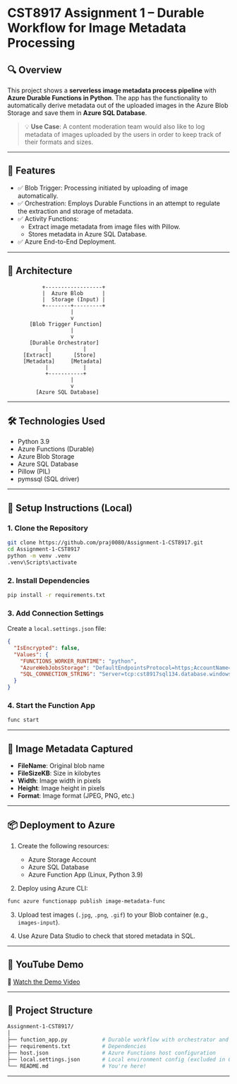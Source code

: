 # CST8917 Assignment 1 – Durable Workflow for Image Metadata Processing

## 🔍 Overview

This project shows a **serverless image metadata process pipeline** with **Azure Durable Functions in Python**. The app has the functionality to automatically derive metadata out of the uploaded images in the Azure Blob Storage and save them in **Azure SQL Database**.

> 💡 **Use Case**: A content moderation team would also like to log metadata of images uploaded by the users in order to keep track of their formats and sizes.

---

## 🧠 Features

- ✅ Blob Trigger: Processing initiated by uploading of image automatically.
- ✅ Orchestration: Employs Durable Functions in an attempt to regulate the extraction and storage of metadata.
- ✅ Activity Functions:
  - Extract image metadata from image files with Pillow.
  - Stores metadata in Azure SQL Database.
- ✅ Azure End-to-End Deployment.

---

## 🧱 Architecture

```text
           +------------------+
           |  Azure Blob      |
           |  Storage (Input) |
           +--------+---------+
                    |
                    v
       [Blob Trigger Function]
                    |
                    v
       [Durable Orchestrator]
            |           |
     [Extract]       [Store]
     [Metadata]     [Metadata]
            |           |
            +-----------+
                    |
                    v
         [Azure SQL Database]
```

---

## 🛠️ Technologies Used

- Python 3.9
- Azure Functions (Durable)
- Azure Blob Storage
- Azure SQL Database
- Pillow (PIL)
- pymssql (SQL driver)

---

## 🚀 Setup Instructions (Local)

### 1. Clone the Repository

```bash
git clone https://github.com/praj0080/Assignment-1-CST8917.git
cd Assignment-1-CST8917
python -m venv .venv
.venv\Scripts\activate
```

### 2. Install Dependencies

```bash
pip install -r requirements.txt
```

### 3. Add Connection Settings

Create a `local.settings.json` file:

```json
{
  "IsEncrypted": false,
  "Values": {
    "FUNCTIONS_WORKER_RUNTIME": "python",
    "AzureWebJobsStorage": "DefaultEndpointsProtocol=https;AccountName=cst8917storage123;AccountKey=EAbAqRqn5r46430WkuflToWyYLeKmEP0koLBE8w+iF+wLrZTe0AnxeeDiQe1jd6pJ2LYkLyEb4xg+AStwpuSUw==;EndpointSuffix=core.windows.net",
    "SQL_CONNECTION_STRING": "Server=tcp:cst8917sql134.database.windows.net,1433;Initial Catalog=cst8917db;Persist Security Info=False;User ID=sqladminuser;Password=StrongP@ssword123!;MultipleActiveResultSets=False;Encrypt=true;TrustServerCertificate=False;Connection Timeout=30;"
  }
}
```

### 4. Start the Function App

```bash
func start
```

---

## 🧪 Image Metadata Captured

- **FileName**: Original blob name
- **FileSizeKB**: Size in kilobytes
- **Width**: Image width in pixels
- **Height**: Image height in pixels
- **Format**: Image format (JPEG, PNG, etc.)

---

## 📦 Deployment to Azure

1. Create the following resources:
   - Azure Storage Account
   - Azure SQL Database
   - Azure Function App (Linux, Python 3.9)

2. Deploy using Azure CLI:

```bash
func azure functionapp publish image-metadata-func
```

3. Upload test images (`.jpg`, `.png`, `.gif`) to your Blob container (e.g., `images-input`).

4. Use Azure Data Studio to check that stored metadata in SQL.

---

## 🎥 YouTube Demo

🔗 [Watch the Demo Video](https://youtu.be/your-demo-link-here)

---

## 📁 Project Structure

```bash
Assignment-1-CST8917/
│
├── function_app.py           # Durable workflow with orchestrator and activities
├── requirements.txt          # Dependencies
├── host.json                 # Azure Functions host configuration
├── local.settings.json       # Local environment config (excluded in GitHub)
└── README.md                 # You're here!
```

---
